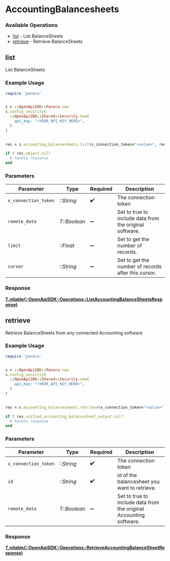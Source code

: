 # AccountingBalancesheets


### Available Operations

* [list](#list) - List  BalanceSheets
* [retrieve](#retrieve) - Retrieve BalanceSheets

## list

List  BalanceSheets

### Example Usage

```ruby
require 'panora'


s = ::OpenApiSDK::Panora.new
s.config_security(
  ::OpenApiSDK::Shared::Security.new(
    api_key: "<YOUR_API_KEY_HERE>",
  )
)

    
res = s.accounting_balancesheets.list(x_connection_token="<value>", remote_data=false, limit=7685.78, cursor="<value>")

if ! res.object.nil?
  # handle response
end

```

### Parameters

| Parameter                                               | Type                                                    | Required                                                | Description                                             |
| ------------------------------------------------------- | ------------------------------------------------------- | ------------------------------------------------------- | ------------------------------------------------------- |
| `x_connection_token`                                    | *::String*                                              | :heavy_check_mark:                                      | The connection token                                    |
| `remote_data`                                           | *T::Boolean*                                            | :heavy_minus_sign:                                      | Set to true to include data from the original software. |
| `limit`                                                 | *::Float*                                               | :heavy_minus_sign:                                      | Set to get the number of records.                       |
| `cursor`                                                | *::String*                                              | :heavy_minus_sign:                                      | Set to get the number of records after this cursor.     |


### Response

**[T.nilable(::OpenApiSDK::Operations::ListAccountingBalanceSheetsResponse)](../../models/operations/listaccountingbalancesheetsresponse.md)**


## retrieve

Retrieve BalanceSheets from any connected Accounting software

### Example Usage

```ruby
require 'panora'


s = ::OpenApiSDK::Panora.new
s.config_security(
  ::OpenApiSDK::Shared::Security.new(
    api_key: "<YOUR_API_KEY_HERE>",
  )
)

    
res = s.accounting_balancesheets.retrieve(x_connection_token="<value>", id="<value>", remote_data=false)

if ! res.unified_accounting_balancesheet_output.nil?
  # handle response
end

```

### Parameters

| Parameter                                                          | Type                                                               | Required                                                           | Description                                                        |
| ------------------------------------------------------------------ | ------------------------------------------------------------------ | ------------------------------------------------------------------ | ------------------------------------------------------------------ |
| `x_connection_token`                                               | *::String*                                                         | :heavy_check_mark:                                                 | The connection token                                               |
| `id`                                                               | *::String*                                                         | :heavy_check_mark:                                                 | id of the balancesheet you want to retrieve.                       |
| `remote_data`                                                      | *T::Boolean*                                                       | :heavy_minus_sign:                                                 | Set to true to include data from the original Accounting software. |


### Response

**[T.nilable(::OpenApiSDK::Operations::RetrieveAccountingBalanceSheetResponse)](../../models/operations/retrieveaccountingbalancesheetresponse.md)**

